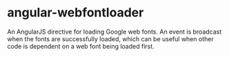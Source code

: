 angular-webfontloader
=====================

An AngularJS directive for loading Google web fonts. An event is broadcast when the fonts are successfully loaded, which can be useful when other code is dependent on a web font being loaded first.
